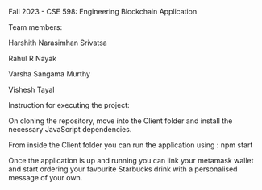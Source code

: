 Fall 2023 - CSE 598: Engineering Blockchain Application


Team members: 

  Harshith Narasimhan Srivatsa
  
  Rahul R Nayak

  Varsha Sangama Murthy

  Vishesh Tayal


Instruction for executing the project:


On cloning the repository, move into the Client folder and install the necessary JavaScript dependencies.

From inside the Client folder you can run the application using : npm start 

Once the application is up and running you can link your metamask wallet and start ordering your favourite Starbucks drink with a personalised message of your own.
